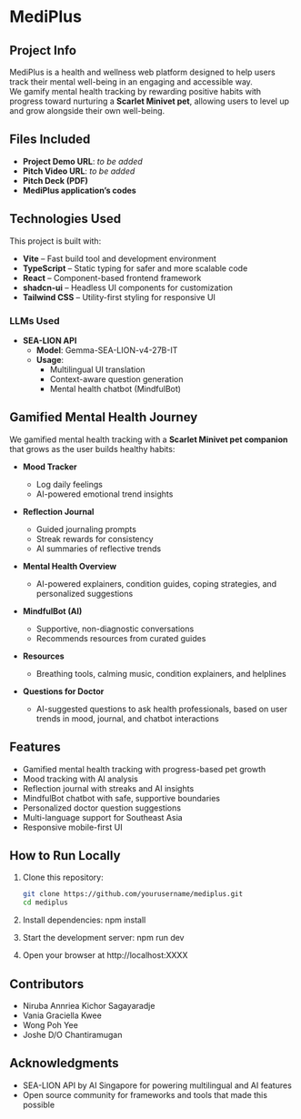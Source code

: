 # MediPlus

## Project Info
MediPlus is a health and wellness web platform designed to help users track their mental well-being in an engaging and accessible way.  
We gamify mental health tracking by rewarding positive habits with progress toward nurturing a **Scarlet Minivet pet**, allowing users to level up and grow alongside their own well-being.  

## Files Included
- **Project Demo URL**: *to be added*  
- **Pitch Video URL**: *to be added*  
- **Pitch Deck (PDF)**
- **MediPlus application’s codes**

## Technologies Used
This project is built with:  
- **Vite** – Fast build tool and development environment  
- **TypeScript** – Static typing for safer and more scalable code  
- **React** – Component-based frontend framework  
- **shadcn-ui** – Headless UI components for customization  
- **Tailwind CSS** – Utility-first styling for responsive UI  

### LLMs Used
- **SEA-LION API**  
  - **Model**: Gemma-SEA-LION-v4-27B-IT  
  - **Usage**:  
    - Multilingual UI translation  
    - Context-aware question generation  
    - Mental health chatbot (MindfulBot)  

## Gamified Mental Health Journey
We gamified mental health tracking with a **Scarlet Minivet pet companion** that grows as the user builds healthy habits:  

- **Mood Tracker**  
  - Log daily feelings  
  - AI-powered emotional trend insights  

- **Reflection Journal**  
  - Guided journaling prompts  
  - Streak rewards for consistency  
  - AI summaries of reflective trends  

- **Mental Health Overview**  
  - AI-powered explainers, condition guides, coping strategies, and personalized suggestions  

- **MindfulBot (AI)**  
  - Supportive, non-diagnostic conversations  
  - Recommends resources from curated guides  

- **Resources**  
  - Breathing tools, calming music, condition explainers, and helplines  

- **Questions for Doctor**  
  - AI-suggested questions to ask health professionals, based on user trends in mood, journal, and chatbot interactions  

## Features
- Gamified mental health tracking with progress-based pet growth  
- Mood tracking with AI analysis  
- Reflection journal with streaks and AI insights  
- MindfulBot chatbot with safe, supportive boundaries  
- Personalized doctor question suggestions  
- Multi-language support for Southeast Asia  
- Responsive mobile-first UI  

## How to Run Locally
1. Clone this repository:
   ```bash
   git clone https://github.com/yourusername/mediplus.git
   cd mediplus

2. Install dependencies:
    npm install

3. Start the development server:
    npm run dev

4. Open your browser at http://localhost:XXXX

## Contributors

- Niruba  Annriea Kichor Sagayaradje
- Vania Graciella Kwee
- Wong Poh Yee
- Joshe D/O Chantiramugan

## Acknowledgments

- SEA-LION API by AI Singapore for powering multilingual and AI features
- Open source community for frameworks and tools that made this possible
